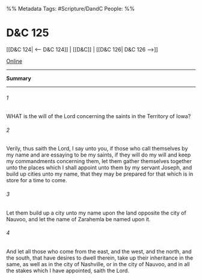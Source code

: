 %% Metadata
Tags: #Scripture/DandC
People: 
%%
# D&C 125
[[D&C 124| <-- D&C 124]] | [[D&C]] | [[D&C 126| D&C 126 -->]]

[Online](https://churchofjesuschrist.org/study/scriptures/dc-testament/dc/125?lang=eng)

---
__Summary__



---
###### 1
WHAT is the will of the Lord concerning the saints in the Territory of Iowa?
###### 2
Verily, thus saith the Lord, I say unto you, if those who call themselves by my name and are essaying to be my saints, if they will do my will and keep my commandments concerning them, let them gather themselves together unto the places which I shall appoint unto them by my servant Joseph, and build up cities unto my name, that they may be prepared for that which is in store for a time to come.
###### 3
Let them build up a city unto my name upon the land opposite the city of Nauvoo, and let the name of Zarahemla be named upon it.
###### 4
And let all those who come from the east, and the west, and the north, and the south, that have desires to dwell therein, take up their inheritance in the same, as well as in the city of Nashville, or in the city of Nauvoo, and in all the stakes which I have appointed, saith the Lord.




